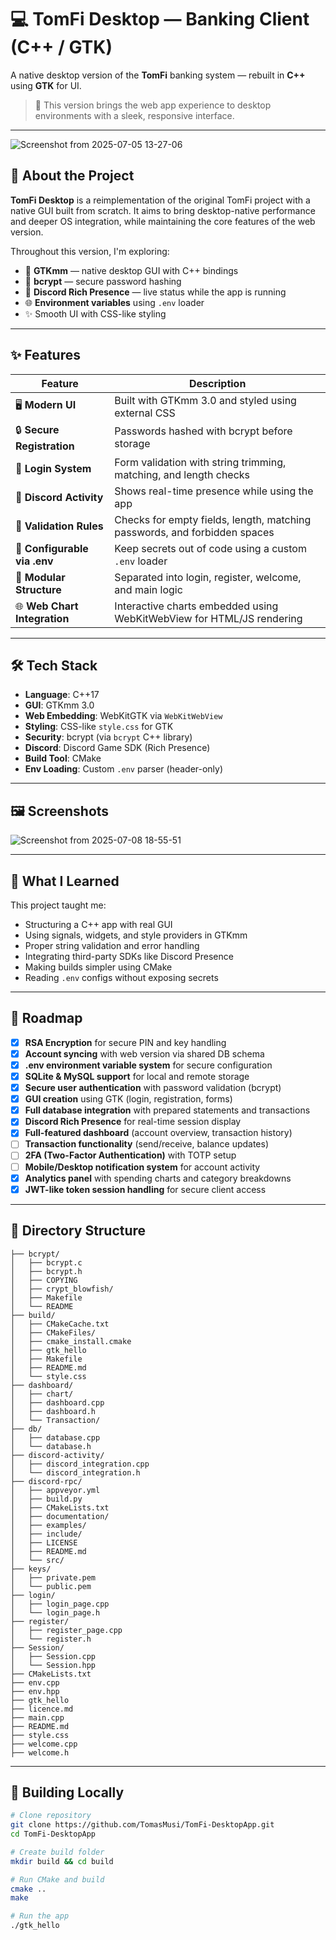# 💻 TomFi Desktop — Banking Client (C++ / GTK)

A native desktop version of the **TomFi** banking system — rebuilt in **C++** using **GTK** for UI.

> 🎯 This version brings the web app experience to desktop environments with a sleek, responsive interface.

---

![Screenshot from 2025-07-05 13-27-06](https://github.com/user-attachments/assets/c0baa42a-e0b8-4cb9-a9ef-6151c2dd2921)


## 🧩 About the Project

**TomFi Desktop** is a reimplementation of the original TomFi project with a native GUI built from scratch. It aims to bring desktop-native performance and deeper OS integration, while maintaining the core features of the web version.

Throughout this version, I'm exploring:

- 🧱 **GTKmm** — native desktop GUI with C++ bindings
- 🔐 **bcrypt** — secure password hashing
- 💬 **Discord Rich Presence** — live status while the app is running
- 🌐 **Environment variables** using `.env` loader
- ✨ Smooth UI with CSS-like styling

---

## ✨ Features

| Feature                     | Description                                                                 |
|---------------------------- |-----------------------------------------------------------------------------|
| 🖥️ **Modern UI**            | Built with GTKmm 3.0 and styled using external CSS                          |
| 🔒 **Secure Registration**  | Passwords hashed with bcrypt before storage                                 |
| 👤 **Login System**         | Form validation with string trimming, matching, and length checks           |
| 📱 **Discord Activity**     | Shows real-time presence while using the app                                |
| 🔐 **Validation Rules**     | Checks for empty fields, length, matching passwords, and forbidden spaces   |
| 🔧 **Configurable via .env**| Keep secrets out of code using a custom `.env` loader                       |
| 🧪 **Modular Structure**    | Separated into login, register, welcome, and main logic                     |
| 🌐 **Web Chart Integration**| Interactive charts embedded using WebKitWebView for HTML/JS rendering       |
 

---

## 🛠 Tech Stack

- **Language**: C++17
- **GUI**: GTKmm 3.0
- **Web Embedding**: WebKitGTK via `WebKitWebView`
- **Styling**: CSS-like `style.css` for GTK
- **Security**: bcrypt (via `bcrypt` C++ library)
- **Discord**: Discord Game SDK (Rich Presence)
- **Build Tool**: CMake
- **Env Loading**: Custom `.env` parser (header-only)


---

## 🖼️ Screenshots

![Screenshot from 2025-07-08 18-55-51](https://github.com/user-attachments/assets/5eeafb9c-b2cf-4188-8bd0-db3362650021)


---

## 🧠 What I Learned

This project taught me:

- Structuring a C++ app with real GUI
- Using signals, widgets, and style providers in GTKmm
- Proper string validation and error handling
- Integrating third-party SDKs like Discord Presence
- Making builds simpler using CMake
- Reading `.env` configs without exposing secrets

---

## 📌 Roadmap

- [x] **RSA Encryption** for secure PIN and key handling 
- [x] **Account syncing** with web version via shared DB schema 
- [x] **.env environment variable system** for secure configuration 
- [x] **SQLite & MySQL support** for local and remote storage 
- [x] **Secure user authentication** with password validation (bcrypt) 
- [x] **GUI creation** using GTK (login, registration, forms) 
- [x] **Full database integration** with prepared statements and transactions 
- [x] **Discord Rich Presence** for real-time session display 
- [X] **Full-featured dashboard** (account overview, transaction history) 
- [ ] **Transaction functionality** (send/receive, balance updates) 
- [ ] **2FA (Two-Factor Authentication)** with TOTP setup 
- [ ] **Mobile/Desktop notification system** for account activity 
- [X] **Analytics panel** with spending charts and category breakdowns 
- [X] **JWT-like token session handling** for secure client access 
---

## 📁 Directory Structure

```
├── bcrypt/
│   ├── bcrypt.c
│   ├── bcrypt.h
│   ├── COPYING
│   ├── crypt_blowfish/
│   ├── Makefile
│   └── README
├── build/
│   ├── CMakeCache.txt
│   ├── CMakeFiles/
│   ├── cmake_install.cmake
│   ├── gtk_hello
│   ├── Makefile
│   ├── README.md
│   └── style.css
├── dashboard/
│   ├── chart/
│   ├── dashboard.cpp
│   ├── dashboard.h
│   └── Transaction/
├── db/
│   ├── database.cpp
│   └── database.h
├── discord-activity/
│   ├── discord_integration.cpp
│   └── discord_integration.h
├── discord-rpc/
│   ├── appveyor.yml
│   ├── build.py
│   ├── CMakeLists.txt
│   ├── documentation/
│   ├── examples/
│   ├── include/
│   ├── LICENSE
│   ├── README.md
│   └── src/
├── keys/
│   ├── private.pem
│   └── public.pem
├── login/
│   ├── login_page.cpp
│   └── login_page.h
├── register/
│   ├── register_page.cpp
│   └── register.h
├── Session/
│   ├── Session.cpp
│   └── Session.hpp
├── CMakeLists.txt
├── env.cpp
├── env.hpp
├── gtk_hello
├── licence.md
├── main.cpp
├── README.md
├── style.css
├── welcome.cpp
├── welcome.h
```


---

## 🚀 Building Locally

```bash
# Clone repository
git clone https://github.com/TomasMusi/TomFi-DesktopApp.git
cd TomFi-DesktopApp

# Create build folder
mkdir build && cd build

# Run CMake and build
cmake ..
make

# Run the app
./gtk_hello
